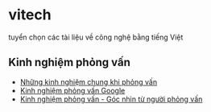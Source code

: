# vitech

tuyển chọn các tài liệu về công nghệ bằng tiếng Việt


Kinh nghiệm phỏng vấn
-----------------------

-   [Những kinh nghiệm chung khi phỏng vấn](interview/kinh-nghiem-chung-khi-phong-van.md)
-   [Kinh nghiệm phỏng vấn Google](interview/kinh-nghiem-phong-van-google)
-   [Kinh nghiệm phỏng vấn - Góc nhìn từ người phỏng vấn](interview/kinh-nghiem-phong-van-vien)
